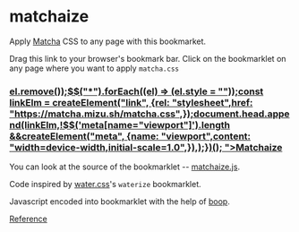 # matchaize

Apply [Matcha](https://matcha.mizu.sh/) CSS to any page with this bookmarket.

Drag this link to your browser's bookmark bar. Click on the bookmarklet on any page where you want
to apply `matcha.css`


<h3><a href="javascript:(function () {const $$ = (selector) => document.querySelectorAll(selector);const createElement = (tagName, properties) =>Object.assign(document.createElement(tagName), properties);$$('link[rel="stylesheet"],style').forEach((el) => el.remove());$$("*").forEach((el) => (el.style = ""));const linkElm = createElement("link", {rel: "stylesheet",href: "https://matcha.mizu.sh/matcha.css",});document.head.append(linkElm,!$$('meta[name="viewport"]').length &&createElement("meta", {name: "viewport",content: "width=device-width,initial-scale=1.0",}),);})();
">Matchaize</a></h3>

You can look at the source of the bookmarklet -- [matchaize.js](matchaize.js).


Code inspired by [water.css](https://watercss.kognise.dev/)'s `waterize` bookmarklet.

Javascript encoded into bookmarklet with the help of [boop](https://boop.okat.best/).

[Reference](https://gist.github.com/caseywatts/c0cec1f89ccdb8b469b1)
